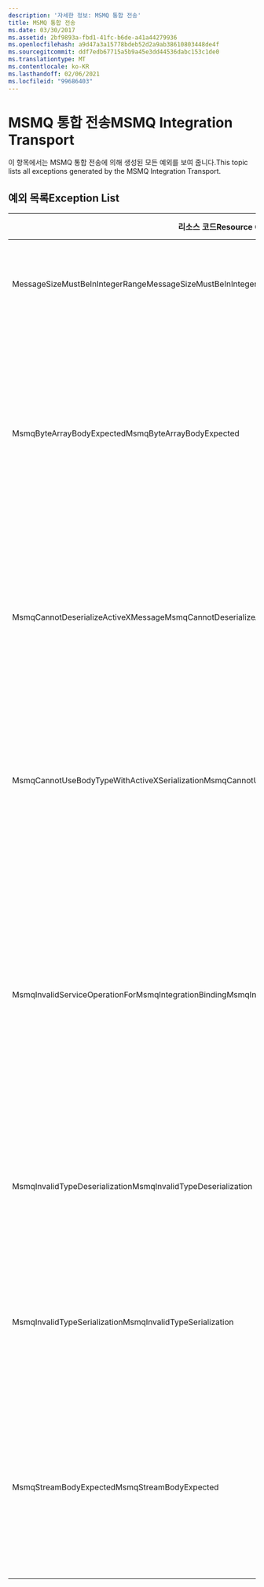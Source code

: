 ```yaml
---
description: '자세한 정보: MSMQ 통합 전송'
title: MSMQ 통합 전송
ms.date: 03/30/2017
ms.assetid: 2bf9893a-fbd1-41fc-b6de-a41a44279936
ms.openlocfilehash: a9d47a3a15778bdeb52d2a9ab38610803448de4f
ms.sourcegitcommit: ddf7edb67715a5b9a45e3dd44536dabc153c1de0
ms.translationtype: MT
ms.contentlocale: ko-KR
ms.lasthandoff: 02/06/2021
ms.locfileid: "99686403"
---
```

# <a name="msmq-integration-transport"></a><span data-ttu-id="af822-103">MSMQ 통합 전송</span><span class="sxs-lookup"><span data-stu-id="af822-103">MSMQ Integration Transport</span></span>

<span data-ttu-id="af822-104">이 항목에서는 MSMQ 통합 전송에 의해 생성된 모든 예외를 보여 줍니다.</span><span class="sxs-lookup"><span data-stu-id="af822-104">This topic lists all exceptions generated by the MSMQ Integration Transport.</span></span>  
  
## <a name="exception-list"></a><span data-ttu-id="af822-105">예외 목록</span><span class="sxs-lookup"><span data-stu-id="af822-105">Exception List</span></span>  
  
|<span data-ttu-id="af822-106">리소스 코드</span><span class="sxs-lookup"><span data-stu-id="af822-106">Resource Code</span></span>|<span data-ttu-id="af822-107">리소스 문자열</span><span class="sxs-lookup"><span data-stu-id="af822-107">Resource String</span></span>|  
|-------------------|---------------------|  
|<span data-ttu-id="af822-108">MessageSizeMustBeInIntegerRange</span><span class="sxs-lookup"><span data-stu-id="af822-108">MessageSizeMustBeInIntegerRange</span></span>|<span data-ttu-id="af822-109">이 팩터리는 메시지를 버퍼링하므로 메시지 크기가 정수 값 범위 내에 있어야 합니다.</span><span class="sxs-lookup"><span data-stu-id="af822-109">This factory buffers messages, so the message sizes must be in the range of an integer value.</span></span>|  
|<span data-ttu-id="af822-110">MsmqByteArrayBodyExpected</span><span class="sxs-lookup"><span data-stu-id="af822-110">MsmqByteArrayBodyExpected</span></span>|<span data-ttu-id="af822-111">지정된 serialization 형식 및 MSMQ 메시지의 본문 사이에 불일치가 발생했습니다.</span><span class="sxs-lookup"><span data-stu-id="af822-111">A mismatch occurred between the specified serialization format and the body of the MSMQ message.</span></span> <span data-ttu-id="af822-112">메시지를 보내거나 받을 수 없습니다.</span><span class="sxs-lookup"><span data-stu-id="af822-112">The message cannot be sent or received.</span></span> <span data-ttu-id="af822-113">serialization 형식 ByteArray를 사용하려면 MSMQ 메시지의 본문이 형식 바이트[]여야 합니다.</span><span class="sxs-lookup"><span data-stu-id="af822-113">The serialization format ByteArray requires the body of the MSMQ message to be of type byte[].</span></span>|  
|<span data-ttu-id="af822-114">MsmqCannotDeserializeActiveXMessage</span><span class="sxs-lookup"><span data-stu-id="af822-114">MsmqCannotDeserializeActiveXMessage</span></span>|<span data-ttu-id="af822-115">ActiveX serialization 오류가 발생했습니다.</span><span class="sxs-lookup"><span data-stu-id="af822-115">An ActiveX serialization error occurred.</span></span> <span data-ttu-id="af822-116">메시지를 보내거나 받을 수 없습니다.</span><span class="sxs-lookup"><span data-stu-id="af822-116">The message cannot be sent or received.</span></span> <span data-ttu-id="af822-117">본문의 지정된 변수 유형이 실제 MSMQ 메시지 본문과 일치하지 않습니다.</span><span class="sxs-lookup"><span data-stu-id="af822-117">The specified variant type for the body does not match the actual MSMQ message body.</span></span>|  
|<span data-ttu-id="af822-118">MsmqCannotUseBodyTypeWithActiveXSerialization</span><span class="sxs-lookup"><span data-stu-id="af822-118">MsmqCannotUseBodyTypeWithActiveXSerialization</span></span>|<span data-ttu-id="af822-119">메시지의 속성이 일치하지 않습니다.</span><span class="sxs-lookup"><span data-stu-id="af822-119">The properties of the message are mismatched.</span></span> <span data-ttu-id="af822-120">메시지를 보내거나 받을 수 없습니다.</span><span class="sxs-lookup"><span data-stu-id="af822-120">The message cannot be sent or received.</span></span> <span data-ttu-id="af822-121">ActiveX serialization 형식을 사용할 경우 BodyType 메시지 속성을 지정할 수 없습니다.</span><span class="sxs-lookup"><span data-stu-id="af822-121">The BodyType message property cannot be specified if the ActiveX serialization format is used.</span></span>|  
|<span data-ttu-id="af822-122">MsmqInvalidServiceOperationForMsmqIntegrationBinding</span><span class="sxs-lookup"><span data-stu-id="af822-122">MsmqInvalidServiceOperationForMsmqIntegrationBinding</span></span>|<span data-ttu-id="af822-123">MsmqIntegrationBinding 유효성 검사가 실패했습니다.</span><span class="sxs-lookup"><span data-stu-id="af822-123">The MsmqIntegrationBinding validation failed.</span></span> <span data-ttu-id="af822-124">서비스 엔드포인트를 시작할 수 없습니다.</span><span class="sxs-lookup"><span data-stu-id="af822-124">The service endpoint cannot be started.</span></span> <span data-ttu-id="af822-125">지정된 바인딩이 지정된 계약의 지정된 서비스 작업을 위한 메서드 서명을 지원하지 않습니다.</span><span class="sxs-lookup"><span data-stu-id="af822-125">The specified binding does not support the method signature for the specified service operation in the specified contract.</span></span> <span data-ttu-id="af822-126">MsmqIntegrationBinding을 사용하려면 서비스 작업을 수정합니다.</span><span class="sxs-lookup"><span data-stu-id="af822-126">Correct the service operation to use the MsmqIntegrationBinding.</span></span>|  
|<span data-ttu-id="af822-127">MsmqInvalidTypeDeserialization</span><span class="sxs-lookup"><span data-stu-id="af822-127">MsmqInvalidTypeDeserialization</span></span>|<span data-ttu-id="af822-128">serialization 형식을 인식할 수 없으므로 ActiveX serialization이 실패했습니다.</span><span class="sxs-lookup"><span data-stu-id="af822-128">The ActiveX serialization failed because the serialization format cannot be recognized.</span></span> <span data-ttu-id="af822-129">메시지를 보내거나 받을 수 없습니다.</span><span class="sxs-lookup"><span data-stu-id="af822-129">The message cannot be sent or received.</span></span>|  
|<span data-ttu-id="af822-130">MsmqInvalidTypeSerialization</span><span class="sxs-lookup"><span data-stu-id="af822-130">MsmqInvalidTypeSerialization</span></span>|<span data-ttu-id="af822-131">변수 유형이 인식되지 않습니다.</span><span class="sxs-lookup"><span data-stu-id="af822-131">The variant type is not recognized.</span></span> <span data-ttu-id="af822-132">ActiveX serialization이 실패했습니다.</span><span class="sxs-lookup"><span data-stu-id="af822-132">The ActiveX serialization failed.</span></span> <span data-ttu-id="af822-133">메시지를 보내거나 받을 수 없습니다.</span><span class="sxs-lookup"><span data-stu-id="af822-133">The message cannot be sent or received.</span></span> <span data-ttu-id="af822-134">지정한 변수 유형이 지원되지 않습니다.</span><span class="sxs-lookup"><span data-stu-id="af822-134">The specified variant type is not supported.</span></span>|  
|<span data-ttu-id="af822-135">MsmqStreamBodyExpected</span><span class="sxs-lookup"><span data-stu-id="af822-135">MsmqStreamBodyExpected</span></span>|<span data-ttu-id="af822-136">serialization 형식과 본문 내용이 일치하지 않습니다.</span><span class="sxs-lookup"><span data-stu-id="af822-136">Mismatch between serialization format and body content.</span></span> <span data-ttu-id="af822-137">메시지를 보내거나 받을 수 없습니다.</span><span class="sxs-lookup"><span data-stu-id="af822-137">Message cannot be sent or received.</span></span> <span data-ttu-id="af822-138">스트림 serialization 모드를 사용하면 형식 스트림의 본문만 보내거나 받을 수 있습니다.</span><span class="sxs-lookup"><span data-stu-id="af822-138">Only a body of type stream can be sent or received using the stream serialization mode.</span></span>|

